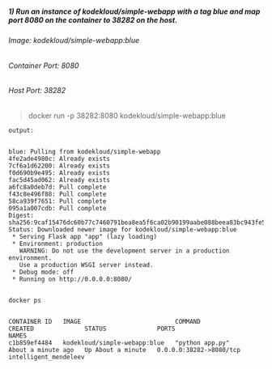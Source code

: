 ##### 1) Run an instance of kodekloud/simple-webapp with a tag blue and map port 8080 on the container to 38282 on the host.

###### Image: kodekloud/simple-webapp:blue
###### Container Port: 8080
###### Host Port: 38282



> docker run -p 38282:8080 kodekloud/simple-webapp:blue

```
output:


blue: Pulling from kodekloud/simple-webapp
4fe2ade4980c: Already exists 
7cf6a1d62200: Already exists 
f0d690b9e495: Already exists 
fac5d45ad062: Already exists 
a6fc8a0deb7d: Pull complete 
f43c8e496f88: Pull complete 
58ca939f7651: Pull complete 
095a1a007cdb: Pull complete 
Digest: sha256:9caf15476dc60b77c7460791bea8ea5f6ca02b90199aabe088beea83bc943fe5
Status: Downloaded newer image for kodekloud/simple-webapp:blue
 * Serving Flask app "app" (lazy loading)
 * Environment: production
   WARNING: Do not use the development server in a production environment.
   Use a production WSGI server instead.
 * Debug mode: off
 * Running on http://0.0.0.0:8080/


docker ps


CONTAINER ID   IMAGE                          COMMAND                  CREATED              STATUS              PORTS                                           NAMES
c1b859ef4484   kodekloud/simple-webapp:blue   "python app.py"          About a minute ago   Up About a minute   0.0.0.0:38282->8080/tcp                         intelligent_mendeleev


````
